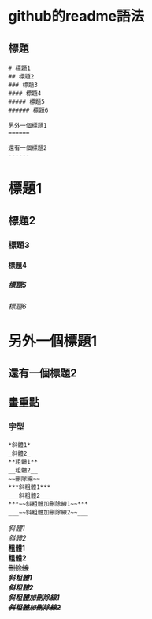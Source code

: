 # github的readme語法

## 標題
```
# 標題1
## 標題2
### 標題3
#### 標題4
##### 標題5
###### 標題6

另外一個標題1
======

還有一個標題2
------
```
# 標題1
## 標題2
### 標題3
#### 標題4
##### 標題5
###### 標題6

另外一個標題1
======

還有一個標題2
------

## 畫重點
### 字型
```
*斜體1*
_斜體2_
**粗體1**
__粗體2__
~~刪除線~~
***斜粗體1***
___斜粗體2___
***~~斜粗體加刪除線1~~***
___~~斜粗體加刪除線2~~___
```

*斜體1*  
_斜體2_  
**粗體1**  
__粗體2__  
~~刪除線~~  
***斜粗體1***  
___斜粗體2___  
***~~斜粗體加刪除線1~~***  
___~~斜粗體加刪除線2~~___  
